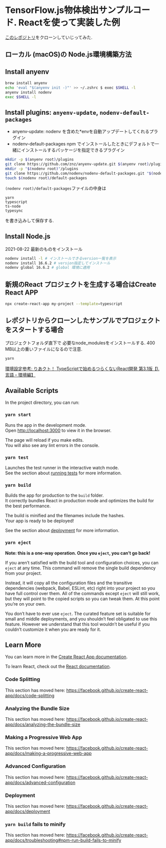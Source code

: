 # TensorFlow.js物体検出サンプルコード. Reactを使って実装した例


[このレポジトリ](https://github.com/wmkinyan/RealTimeObjectDetectionTFJSReact)をクローンしていじってみた.


## ローカル (macOS)の Node.js環境構築方法

## Install anyenv

```zsh
brew install anyenv
echo 'eval "$(anyenv init -)"' >> ~/.zshrc $ exec $SHELL -l
anyenv install nodenv
exec $SHELL -l
```

## Install plugins: `anyenv-update`, `nodenv-default-packages`

- anyenv-update: nodenv を含めた*envを自動アップデートしてくれるプラグイン
- nodenv-default-packages npm でインストールしたときにデフォルトで一緒にインストールするパッケージを指定できるプラグイン

```zsh
mkdir -p $(anyenv root)/plugins
git clone https://github.com/znz/anyenv-update.git $(anyenv root)/plugins/anyenv-update
mkdir -p "$(nodenv root)"/plugins
git clone https://github.com/nodenv/nodenv-default-packages.git "$(nodenv root)/plugins/nodenv-default-packages"
touch $(nodenv root)/default-packages
```

`(nodenv root)/default-packages`ファイルの中身は

```default-packages
yarn
typescript
ts-node
typesync
```

を書き込みして保存する.

## Install Node.js

2021-08-22 最新のものをインストール

```zsh
nodenv install -l # インストールできるversion一覧を表示
nodenv install 16.6.2 # version指定してインストール
nodenv global 16.6.2 # global 環境に適用
```

## 新規のReact プロジェクトを生成する場合はCreate React APP

```zsh
npx create-react-app my-project --template=typescript
```

## レポジトリからクローンしたサンプルでプロジェクトをスタートする場合

プロジェクトフォルダ直下で
必要なnode_modulesをインストールする. 400 MB以上の重いファイルになるので注意.

```zsh
yarn
```

[環境設定参考: りあクト！ TypeScriptで始めるつらくないReact開発 第3.1版【Ⅰ. 言語・環境編】](https://booth.pm/ja/items/2368045)

## Available Scripts

In the project directory, you can run:

### `yarn start`

Runs the app in the development mode.<br />
Open [http://localhost:3000](http://localhost:3000) to view it in the browser.

The page will reload if you make edits.<br />
You will also see any lint errors in the console.

### `yarn test`

Launches the test runner in the interactive watch mode.<br />
See the section about [running tests](https://facebook.github.io/create-react-app/docs/running-tests) for more information.

### `yarn build`

Builds the app for production to the `build` folder.<br />
It correctly bundles React in production mode and optimizes the build for the best performance.

The build is minified and the filenames include the hashes.<br />
Your app is ready to be deployed!

See the section about [deployment](https://facebook.github.io/create-react-app/docs/deployment) for more information.

### `yarn eject`

**Note: this is a one-way operation. Once you `eject`, you can’t go back!**

If you aren’t satisfied with the build tool and configuration choices, you can `eject` at any time. This command will remove the single build dependency from your project.

Instead, it will copy all the configuration files and the transitive dependencies (webpack, Babel, ESLint, etc) right into your project so you have full control over them. All of the commands except `eject` will still work, but they will point to the copied scripts so you can tweak them. At this point you’re on your own.

You don’t have to ever use `eject`. The curated feature set is suitable for small and middle deployments, and you shouldn’t feel obligated to use this feature. However we understand that this tool wouldn’t be useful if you couldn’t customize it when you are ready for it.

## Learn More

You can learn more in the [Create React App documentation](https://facebook.github.io/create-react-app/docs/getting-started).

To learn React, check out the [React documentation](https://reactjs.org/).

### Code Splitting

This section has moved here: <https://facebook.github.io/create-react-app/docs/code-splitting>

### Analyzing the Bundle Size

This section has moved here: <https://facebook.github.io/create-react-app/docs/analyzing-the-bundle-size>

### Making a Progressive Web App

This section has moved here: <https://facebook.github.io/create-react-app/docs/making-a-progressive-web-app>

### Advanced Configuration

This section has moved here: <https://facebook.github.io/create-react-app/docs/advanced-configuration>

### Deployment

This section has moved here: <https://facebook.github.io/create-react-app/docs/deployment>

### `yarn build` fails to minify

This section has moved here: <https://facebook.github.io/create-react-app/docs/troubleshooting#npm-run-build-fails-to-minify>
